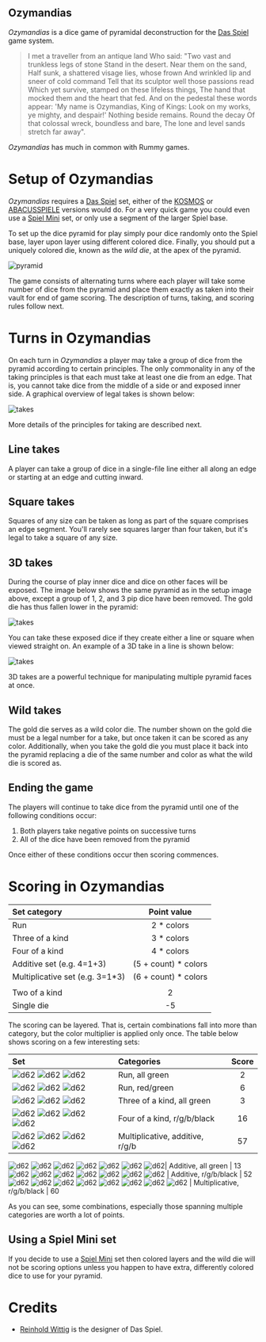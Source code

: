 Ozymandias
-------

*Ozymandias* is a dice game of pyramidal deconstruction for the [Das Spiel](http://boardgamegeek.com/boardgame/2229/spiel) game system.

> I met a traveller from an antique land
> Who said: "Two vast and trunkless legs of stone
> Stand in the desert. Near them on the sand,
> Half sunk, a shattered visage lies, whose frown
> And wrinkled lip and sneer of cold command
> Tell that its sculptor well those passions read
> Which yet survive, stamped on these lifeless things,
> The hand that mocked them and the heart that fed.
> And on the pedestal these words appear:
> 'My name is Ozymandias, King of Kings:
> Look on my works, ye mighty, and despair!'
> Nothing beside remains. Round the decay
> Of that colossal wreck, boundless and bare,
> The lone and level sands stretch far away". 

*Ozymandias* has much in common with Rummy games.

Setup of Ozymandias
===================

*Ozymandias* requires a [Das Spiel](http://boardgamegeek.com/boardgame/2229/spiel) set, either of the [KOSMOS](http://boardgamegeek.com/boardgameversion/28556/german-third-edition) or  [ABACUSSPIELE](http://boardgamegeek.com/boardgamepublisher/29/abacusspiele) versions would do.  For a very quick game you could even use a [Spiel Mini](http://boardgamegeek.com/boardgame/110073/spiel-mini) set, or only use a segment of the larger Spiel base.

To set up the dice pyramid for play simply pour dice randomly onto the Spiel base, layer upon layer using different colored dice.  Finally, you should put a uniquely colored die, known as the *wild die*, at the apex of the pyramid.

![pyramid](https://raw.githubusercontent.com/fogus/spiel/master/wurfelspiel/ozymandias/graphics/dice-pyramid.png)

The game consists of alternating turns where each player will take some number of dice from the pyramid and place them exactly as taken into their vault for end of game scoring.  The description of turns, taking, and scoring rules follow next.

Turns in Ozymandias
===================

On each turn in *Ozymandias* a player may take a group of dice from the pyramid according to certain principles.  The only commonality in any of the taking principles is that each must take at least one die from an edge.  That is, you cannot take dice from the middle of a side or and exposed inner side.  A graphical overview of legal takes is shown below:

![takes](https://raw.githubusercontent.com/fogus/spiel/master/wurfelspiel/ozymandias/graphics/dice-takes.png)

More details of the principles for taking are described next.

Line takes
-----------

A player can take a group of dice in a single-file line either all along an edge or starting at an edge and cutting inward.

Square takes
------------

Squares of any size can be taken as long as part of the square comprises an edge segment.  You'll rarely see squares larger than four taken, but it's legal to take a square of any size.

3D takes
--------

During the course of play inner dice and dice on other faces will be exposed.  The image below shows the same pyramid as in the setup image above, except a group of 1, 2, and 3 pip dice have been removed.  The gold die has thus fallen lower in the pyramid:

![takes](https://raw.githubusercontent.com/fogus/spiel/master/wurfelspiel/ozymandias/graphics/dice-layers.png)

You can take these exposed dice if they create either a line or square when viewed straight on.  An example of a 3D take in a line is shown below:

![takes](https://raw.githubusercontent.com/fogus/spiel/master/wurfelspiel/ozymandias/graphics/dice-layered-takes.png)

3D takes are a powerful technique for manipulating multiple pyramid faces at once.

Wild takes
----------

The gold die serves as a wild color die.  The number shown on the gold die must be a legal number for a take, but once taken it can be scored as any color.  Additionally, when you take the gold die you must place it back into the pyramid replacing a die of the same number and color as what the wild die is scored as.

Ending the game
---------------

The players will continue to take dice from the pyramid until one of the following conditions occur:

 1. Both players take negative points on successive turns
 2. All of the dice have been removed from the pyramid

Once either of these conditions occur then scoring commences.

Scoring in Ozymandias
=====================

 Set category                    | Point value
 :-------------------------------|:----------:
 Run                             |  2 * colors
 Three of a kind                 |  3 * colors
 Four of a kind                  |  4 * colors
 Additive set (e.g. 4=1+3)       | (5 + count) * colors
 Multiplicative set (e.g. 3=1*3) | (6 + count) * colors
                                 |
 Two of a kind                   | 2
 Single die                      | -5

The scoring can be layered.  That is, certain combinations fall into more than category, but the color multiplier is applied only once.  The table below shows scoring on a few interesting sets:

 Set                        | Categories                         | Score
 :--------------------------|:-----------------------------------|:----:
 ![d62](https://raw.githubusercontent.com/fogus/spiel/master/wurfelspiel/graphics/d6-2.png) ![d62](https://raw.githubusercontent.com/fogus/spiel/master/wurfelspiel/graphics/d6-3.png) ![d62](https://raw.githubusercontent.com/fogus/spiel/master/wurfelspiel/graphics/d6-4.png)                    | Run, all green                     | 2
 ![d62](https://raw.githubusercontent.com/fogus/spiel/master/wurfelspiel/graphics/d6-2.png) ![d62](https://raw.githubusercontent.com/fogus/spiel/master/wurfelspiel/graphics/d6-3.png) ![d62](https://raw.githubusercontent.com/fogus/spiel/master/wurfelspiel/graphics/d6-4.png)                    | Run, red/green                     | 6
 ![d62](https://raw.githubusercontent.com/fogus/spiel/master/wurfelspiel/graphics/d6-2.png) ![d62](https://raw.githubusercontent.com/fogus/spiel/master/wurfelspiel/graphics/d6-2.png) ![d62](https://raw.githubusercontent.com/fogus/spiel/master/wurfelspiel/graphics/d6-2.png)                    | Three of a kind, all green         | 3
 ![d62](https://raw.githubusercontent.com/fogus/spiel/master/wurfelspiel/graphics/d6-2.png) ![d62](https://raw.githubusercontent.com/fogus/spiel/master/wurfelspiel/graphics/d6-2.png) ![d62](https://raw.githubusercontent.com/fogus/spiel/master/wurfelspiel/graphics/d6-2.png) ![d62](https://raw.githubusercontent.com/fogus/spiel/master/wurfelspiel/graphics/d6-2.png)                 | Four of a kind, r/g/b/black        | 16
 ![d62](https://raw.githubusercontent.com/fogus/spiel/master/wurfelspiel/graphics/d6-1.png) ![d62](https://raw.githubusercontent.com/fogus/spiel/master/wurfelspiel/graphics/d6-2.png) ![d62](https://raw.githubusercontent.com/fogus/spiel/master/wurfelspiel/graphics/d6-3.png) ![d62](https://raw.githubusercontent.com/fogus/spiel/master/wurfelspiel/graphics/d6-6.png)                 | Multiplicative, additive, r/g/b    | 57
 ![d62](https://raw.githubusercontent.com/fogus/spiel/master/wurfelspiel/graphics/d6-1.png) ![d62](https://raw.githubusercontent.com/fogus/spiel/master/wurfelspiel/graphics/d6-1.png) ![d62](https://raw.githubusercontent.com/fogus/spiel/master/wurfelspiel/graphics/d6-1.png) ![d62](https://raw.githubusercontent.com/fogus/spiel/master/wurfelspiel/graphics/d6-1.png)
![d62](https://raw.githubusercontent.com/fogus/spiel/master/wurfelspiel/graphics/d6-1.png) ![d62](https://raw.githubusercontent.com/fogus/spiel/master/wurfelspiel/graphics/d6-1.png) ![d62](https://raw.githubusercontent.com/fogus/spiel/master/wurfelspiel/graphics/d6-6.png)| Additive, all green                | 13
 ![d62](https://raw.githubusercontent.com/fogus/spiel/master/wurfelspiel/graphics/d6-1.png) ![d62](https://raw.githubusercontent.com/fogus/spiel/master/wurfelspiel/graphics/d6-1.png) ![d62](https://raw.githubusercontent.com/fogus/spiel/master/wurfelspiel/graphics/d6-1.png) ![d62](https://raw.githubusercontent.com/fogus/spiel/master/wurfelspiel/graphics/d6-1.png)
![d62](https://raw.githubusercontent.com/fogus/spiel/master/wurfelspiel/graphics/d6-1.png) ![d62](https://raw.githubusercontent.com/fogus/spiel/master/wurfelspiel/graphics/d6-1.png) ![d62](https://raw.githubusercontent.com/fogus/spiel/master/wurfelspiel/graphics/d6-6.png)        | Additive, r/g/b/black              | 52
 ![d62](https://raw.githubusercontent.com/fogus/spiel/master/wurfelspiel/graphics/d6-1.png) ![d62](https://raw.githubusercontent.com/fogus/spiel/master/wurfelspiel/graphics/d6-1.png) ![d62](https://raw.githubusercontent.com/fogus/spiel/master/wurfelspiel/graphics/d6-1.png) ![d62](https://raw.githubusercontent.com/fogus/spiel/master/wurfelspiel/graphics/d6-1.png)
![d62](https://raw.githubusercontent.com/fogus/spiel/master/wurfelspiel/graphics/d6-1.png) ![d62](https://raw.githubusercontent.com/fogus/spiel/master/wurfelspiel/graphics/d6-1.png) ![d62](https://raw.githubusercontent.com/fogus/spiel/master/wurfelspiel/graphics/d6-6.png) ![d62](https://raw.githubusercontent.com/fogus/spiel/master/wurfelspiel/graphics/d6-6.png) | Multiplicative, r/g/b/black        | 60

As you can see, some combinations, especially those spanning multiple categories are worth a lot of points.

Using a Spiel Mini set
----------------------

If you decide to use a [Spiel Mini](http://boardgamegeek.com/boardgame/110073/spiel-mini) set then colored layers and the wild die will not be scoring options unless you happen to have extra, differently colored dice to use for your pyramid.

Credits
=======

 * [Reinhold Wittig](http://www.perlhuhn.de/) is the designer of Das Spiel.
 
